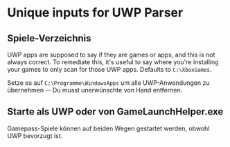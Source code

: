 # Unique inputs for UWP Parser

## Spiele-Verzeichnis

UWP apps are supposed to say if they are games or apps, and this is not always correct. To remediate this, it's useful to say where you're installing your games to only scan for those UWP apps. Defaults to `C:\XboxGames`.

Setze es auf `C:\Programme\WindowsApps` um alle UWP-Anwendungen zu übernehmen -- Du musst unerwünschte von Hand entfernen.

## Starte als UWP oder von GameLaunchHelper.exe

Gamepass-Spiele können auf beiden Wegen gestartet werden, obwohl UWP bevorzugt ist.
